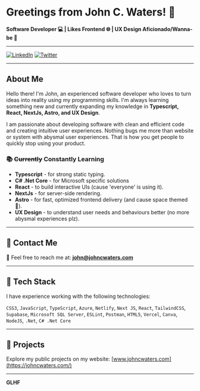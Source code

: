# Greetings from John C. Waters! 👋

**Software Developer 💻 | Likes Frontend 🌐 | UX Design Aficionado/Wanna-be 🎨**

---

[![LinkedIn](https://img.shields.io/badge/-LinkedIn-0077B5?style=for-the-badge&logo=LinkedIn&logoColor=white)](https://linkedin.com/in/johncwaters) [![Twitter](https://img.shields.io/badge/-Twitter-1DA1F2?style=for-the-badge&logo=Twitter&logoColor=white)](https://twitter.com/johncwaters) 


---

## About Me

Hello there! I'm John, an experienced software developer who loves to turn ideas into reality using my programming skills. I'm always learning something new and currently expanding my knowledge in **Typescript, React, NextJs, Astro, and UX Design**.

I am passionate about developing software with clean and efficient code and creating intuitive user experiences. Nothing bugs me more than website or system with abysmal user experiences. That is how you get people to quickly stop using your product. 

### 📚 ~~Currently~~ Constantly Learning

- **Typescript** - for strong static typing.
- **C# .Net Core** - for Microsoft specific solutions
- **React** - to build interactive UIs (cause 'everyone' is using it).
- **NextJs** - for server-side rendering.
- **Astro** - for fast, optimized frontend delivery (and cause space themed 🚀).
- **UX Design** - to understand user needs and behaviours better (no more abysmal experiences plz).

---

## 📮 Contact Me

📧 Feel free to reach me at: **john@johncwaters.com**

---

## 📌 Tech Stack

I have experience working with the following technologies:

`CSS3`, `JavaScript`, `TypeScript`, `Azure`, `Netlify`, `Next JS`, `React`, `TailwindCSS`, `Supabase`, `Microsoft SQL Server`, `ESLint`, `Postman`, `HTML5`, `Vercel`, `Canva`, `NodeJS`, `.Net`, `C# .Net Core`

---

## 💼 Projects

Explore my public projects on my website: [www.johncwaters.com](https://johncwaters.com/)

---

**GLHF**

